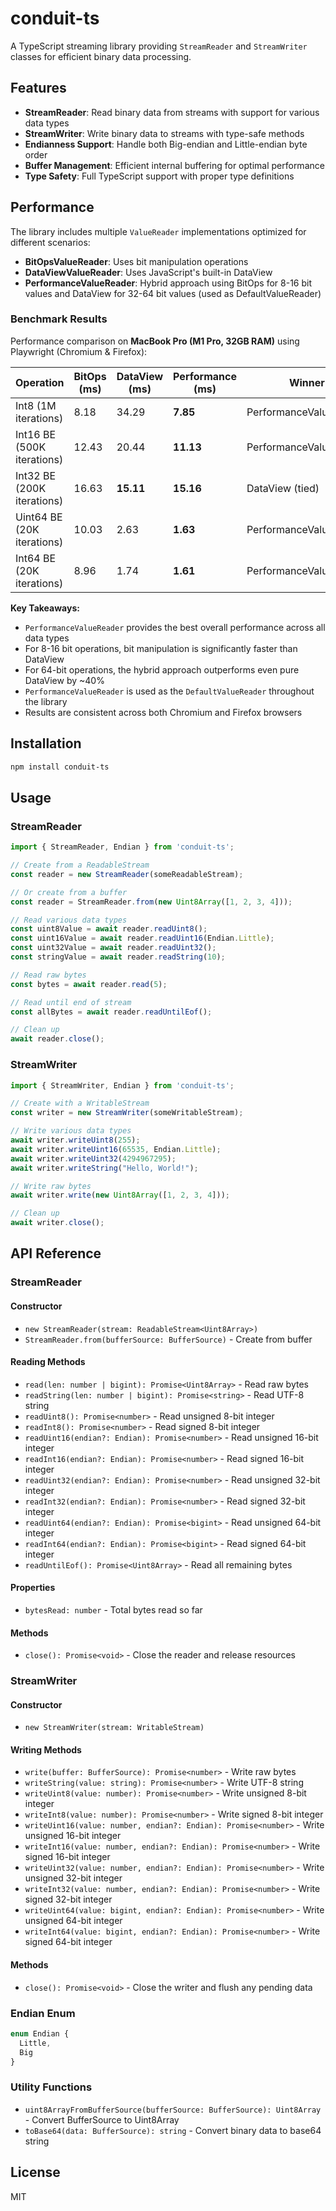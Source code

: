 # conduit-ts

A TypeScript streaming library providing `StreamReader` and `StreamWriter` classes for efficient binary data processing.

## Features

- **StreamReader**: Read binary data from streams with support for various data types
- **StreamWriter**: Write binary data to streams with type-safe methods
- **Endianness Support**: Handle both Big-endian and Little-endian byte order
- **Buffer Management**: Efficient internal buffering for optimal performance
- **Type Safety**: Full TypeScript support with proper type definitions

## Performance

The library includes multiple `ValueReader` implementations optimized for different scenarios:

- **BitOpsValueReader**: Uses bit manipulation operations
- **DataViewValueReader**: Uses JavaScript's built-in DataView
- **PerformanceValueReader**: Hybrid approach using BitOps for 8-16 bit values and DataView for 32-64 bit values (used as DefaultValueReader)

### Benchmark Results

Performance comparison on **MacBook Pro (M1 Pro, 32GB RAM)** using Playwright (Chromium & Firefox):

| Operation | BitOps (ms) | DataView (ms) | Performance (ms) | Winner |
|-----------|-------------|---------------|------------------|---------|
| Int8 (1M iterations) | 8.18 | 34.29 | **7.85** | PerformanceValueReader |
| Int16 BE (500K iterations) | 12.43 | 20.44 | **11.13** | PerformanceValueReader |
| Int32 BE (200K iterations) | 16.63 | **15.11** | **15.16** | DataView (tied) |
| Uint64 BE (20K iterations) | 10.03 | 2.63 | **1.63** | PerformanceValueReader |
| Int64 BE (20K iterations) | 8.96 | 1.74 | **1.61** | PerformanceValueReader |

**Key Takeaways:**
- `PerformanceValueReader` provides the best overall performance across all data types
- For 8-16 bit operations, bit manipulation is significantly faster than DataView
- For 64-bit operations, the hybrid approach outperforms even pure DataView by ~40%
- `PerformanceValueReader` is used as the `DefaultValueReader` throughout the library
- Results are consistent across both Chromium and Firefox browsers

## Installation

```bash
npm install conduit-ts
```

## Usage

### StreamReader

```typescript
import { StreamReader, Endian } from 'conduit-ts';

// Create from a ReadableStream
const reader = new StreamReader(someReadableStream);

// Or create from a buffer
const reader = StreamReader.from(new Uint8Array([1, 2, 3, 4]));

// Read various data types
const uint8Value = await reader.readUint8();
const uint16Value = await reader.readUint16(Endian.Little);
const uint32Value = await reader.readUint32();
const stringValue = await reader.readString(10);

// Read raw bytes
const bytes = await reader.read(5);

// Read until end of stream
const allBytes = await reader.readUntilEof();

// Clean up
await reader.close();
```

### StreamWriter

```typescript
import { StreamWriter, Endian } from 'conduit-ts';

// Create with a WritableStream
const writer = new StreamWriter(someWritableStream);

// Write various data types
await writer.writeUint8(255);
await writer.writeUint16(65535, Endian.Little);
await writer.writeUint32(4294967295);
await writer.writeString("Hello, World!");

// Write raw bytes
await writer.write(new Uint8Array([1, 2, 3, 4]));

// Clean up
await writer.close();
```

## API Reference

### StreamReader

#### Constructor
- `new StreamReader(stream: ReadableStream<Uint8Array>)`
- `StreamReader.from(bufferSource: BufferSource)` - Create from buffer

#### Reading Methods
- `read(len: number | bigint): Promise<Uint8Array>` - Read raw bytes
- `readString(len: number | bigint): Promise<string>` - Read UTF-8 string
- `readUint8(): Promise<number>` - Read unsigned 8-bit integer
- `readInt8(): Promise<number>` - Read signed 8-bit integer
- `readUint16(endian?: Endian): Promise<number>` - Read unsigned 16-bit integer
- `readInt16(endian?: Endian): Promise<number>` - Read signed 16-bit integer
- `readUint32(endian?: Endian): Promise<number>` - Read unsigned 32-bit integer
- `readInt32(endian?: Endian): Promise<number>` - Read signed 32-bit integer
- `readUint64(endian?: Endian): Promise<bigint>` - Read unsigned 64-bit integer
- `readInt64(endian?: Endian): Promise<bigint>` - Read signed 64-bit integer
- `readUntilEof(): Promise<Uint8Array>` - Read all remaining bytes

#### Properties
- `bytesRead: number` - Total bytes read so far

#### Methods
- `close(): Promise<void>` - Close the reader and release resources

### StreamWriter

#### Constructor
- `new StreamWriter(stream: WritableStream)`

#### Writing Methods
- `write(buffer: BufferSource): Promise<number>` - Write raw bytes
- `writeString(value: string): Promise<number>` - Write UTF-8 string
- `writeUint8(value: number): Promise<number>` - Write unsigned 8-bit integer
- `writeInt8(value: number): Promise<number>` - Write signed 8-bit integer
- `writeUint16(value: number, endian?: Endian): Promise<number>` - Write unsigned 16-bit integer
- `writeInt16(value: number, endian?: Endian): Promise<number>` - Write signed 16-bit integer
- `writeUint32(value: number, endian?: Endian): Promise<number>` - Write unsigned 32-bit integer
- `writeInt32(value: number, endian?: Endian): Promise<number>` - Write signed 32-bit integer
- `writeUint64(value: bigint, endian?: Endian): Promise<number>` - Write unsigned 64-bit integer
- `writeInt64(value: bigint, endian?: Endian): Promise<number>` - Write signed 64-bit integer

#### Methods
- `close(): Promise<void>` - Close the writer and flush any pending data

### Endian Enum

```typescript
enum Endian {
  Little,
  Big
}
```

### Utility Functions

- `uint8ArrayFromBufferSource(bufferSource: BufferSource): Uint8Array` - Convert BufferSource to Uint8Array
- `toBase64(data: BufferSource): string` - Convert binary data to base64 string

## License

MIT